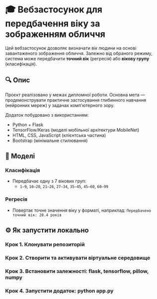 # 🎓 Вебзастосунок для передбачення віку за зображенням обличчя

Цей вебзастосунок дозволяє визначати вік людини на основі завантаженого зображення обличчя. Залежно від обраного режиму, система може передбачити **точний вік** (регресія) або **вікову групу** (класифікація).

## 🔍 Опис

Проєкт реалізовано у межах дипломної роботи. Основна мета — продемонструвати практичне застосування глибинного навчання (нейронних мереж) у задачах комп’ютерного зору.

Додаток побудовано з використанням:
- Python + Flask
- TensorFlow/Keras (моделі мобільної архітектури MobileNet)
- HTML, CSS, JavaScript (клієнтська частина)
- Bootstrap (мінімальне стилювання)

## 🧠 Моделі

### Класифікація
- Передбачає одну з 7 вікових груп:
  - `1–9`, `10–20`, `21–26`, `27–34`, `35–45`, `45–60`, `60–99`

### Регресія
- Повертає точне значення віку у форматі, наприклад: `Передбачено точний вік: 28.4 років`

## ⚙️ Як запустити локально

### Крок 1. Клонувати репозиторій

### Крок 2. Створити та активувати віртуальне середовище

### Крок 3. Встановити залежності: flask, tensorflow, pillow, numpy

### Крок 4. Запустити додаток: python app.py


